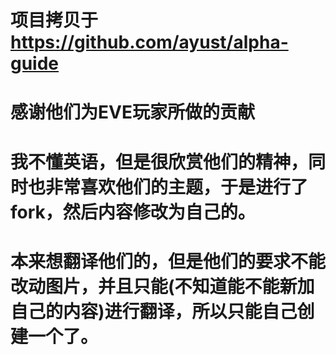 # 项目拷贝于 https://github.com/ayust/alpha-guide
# 感谢他们为EVE玩家所做的贡献
# 我不懂英语，但是很欣赏他们的精神，同时也非常喜欢他们的主题，于是进行了fork，然后内容修改为自己的。
# 本来想翻译他们的，但是他们的要求不能改动图片，并且只能(不知道能不能新加自己的内容)进行翻译，所以只能自己创建一个了。
